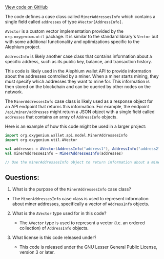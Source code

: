 [View code on GitHub](https://github.com/oxygenium/oxygenium/wallet/src/main/scala/org/oxygenium/wallet/api/model/MinerAddressesInfo.scala)

The code defines a case class called `MinerAddressesInfo` which contains a single field called `addresses` of type `AVector[AddressInfo]`. 

`AVector` is a custom vector implementation provided by the `org.oxygenium.util` package. It is similar to the standard library's `Vector` but with some additional functionality and optimizations specific to the Alephium project.

`AddressInfo` is likely another case class that contains information about a specific address, such as its public key, balance, and transaction history.

This code is likely used in the Alephium wallet API to provide information about the addresses controlled by a miner. When a miner starts mining, they must specify which addresses they want to mine for. This information is then stored on the blockchain and can be queried by other nodes on the network.

The `MinerAddressesInfo` case class is likely used as a response object for an API endpoint that returns this information. For example, the endpoint `/api/miner/addresses` might return a JSON object with a single field called `addresses` that contains an array of `AddressInfo` objects.

Here is an example of how this code might be used in a larger project:

```scala
import org.oxygenium.wallet.api.model.MinerAddressesInfo
import org.oxygenium.util.AVector

val addresses = AVector(AddressInfo("address1"), AddressInfo("address2"))
val minerAddressesInfo = MinerAddressesInfo(addresses)

// Use the minerAddressesInfo object to return information about a miner's addresses
```
## Questions: 
 1. What is the purpose of the `MinerAddressesInfo` case class?
   - The `MinerAddressesInfo` case class is used to represent information about miner addresses, specifically a vector of `AddressInfo` objects.

2. What is the `AVector` type used for in this code?
   - The `AVector` type is used to represent a vector (i.e. an ordered collection) of `AddressInfo` objects.

3. What license is this code released under?
   - This code is released under the GNU Lesser General Public License, version 3 or later.